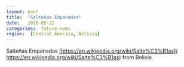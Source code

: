 ```yaml
---
layout: post
title:  "Salteñas Empanadas"
date:   2018-05-22 
categories:  future-noms
region:  [Central America, Bolivia]
---
```



Salteñas Empanadas [https://en.wikipedia.org/wiki/Salte%C3%B1as]( https://en.wikipedia.org/wiki/Salte%C3%B1as) from Bolivia